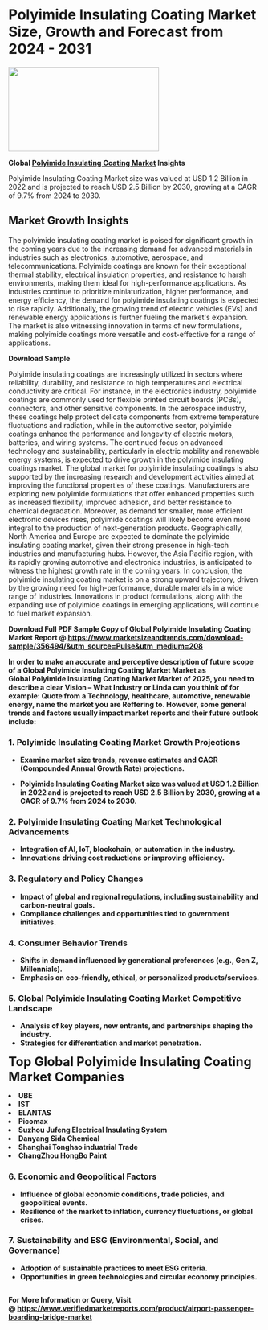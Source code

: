 <H1>Polyimide Insulating Coating Market Size, Growth and Forecast from 2024 - 2031</H1><img class="aligncenter size-medium wp-image-584254" src="https://thirdeyenews.in/wp-content/uploads/2024/09/Global-Market-Research-300x168.jpeg" alt="" width="300" height="168" /><p><strong>Global&nbsp;<a href="https://www.marketsizeandtrends.com/download-sample/356494/&amp;utm_source=Pulse&amp;utm_medium=208">Polyimide Insulating Coating Market</a> Insights</strong></p><p>Polyimide Insulating Coating Market size was valued at USD 1.2 Billion in 2022 and is projected to reach USD 2.5 Billion by 2030, growing at a CAGR of 9.7% from 2024 to 2030.</p><p><h2>Market Growth Insights</h2> <p>The polyimide insulating coating market is poised for significant growth in the coming years due to the increasing demand for advanced materials in industries such as electronics, automotive, aerospace, and telecommunications. Polyimide coatings are known for their exceptional thermal stability, electrical insulation properties, and resistance to harsh environments, making them ideal for high-performance applications. As industries continue to prioritize miniaturization, higher performance, and energy efficiency, the demand for polyimide insulating coatings is expected to rise rapidly. Additionally, the growing trend of electric vehicles (EVs) and renewable energy applications is further fueling the market's expansion. The market is also witnessing innovation in terms of new formulations, making polyimide coatings more versatile and cost-effective for a range of applications.</p> <p><strong>Download Sample</strong></p> <p>Polyimide insulating coatings are increasingly utilized in sectors where reliability, durability, and resistance to high temperatures and electrical conductivity are critical. For instance, in the electronics industry, polyimide coatings are commonly used for flexible printed circuit boards (PCBs), connectors, and other sensitive components. In the aerospace industry, these coatings help protect delicate components from extreme temperature fluctuations and radiation, while in the automotive sector, polyimide coatings enhance the performance and longevity of electric motors, batteries, and wiring systems. The continued focus on advanced technology and sustainability, particularly in electric mobility and renewable energy systems, is expected to drive growth in the polyimide insulating coatings market. The global market for polyimide insulating coatings is also supported by the increasing research and development activities aimed at improving the functional properties of these coatings. Manufacturers are exploring new polyimide formulations that offer enhanced properties such as increased flexibility, improved adhesion, and better resistance to chemical degradation. Moreover, as demand for smaller, more efficient electronic devices rises, polyimide coatings will likely become even more integral to the production of next-generation products. Geographically, North America and Europe are expected to dominate the polyimide insulating coating market, given their strong presence in high-tech industries and manufacturing hubs. However, the Asia Pacific region, with its rapidly growing automotive and electronics industries, is anticipated to witness the highest growth rate in the coming years. In conclusion, the polyimide insulating coating market is on a strong upward trajectory, driven by the growing need for high-performance, durable materials in a wide range of industries. Innovations in product formulations, along with the expanding use of polyimide coatings in emerging applications, will continue to fuel market expansion. <p><strong></p><p><span class=""><strong>Download Full PDF Sample Copy of Global Polyimide Insulating Coating Market Report</strong> @ <a href="https://www.marketsizeandtrends.com/download-sample/356494/&amp;utm_source=Pulse&amp;utm_medium=208" target="_blank">https://www.marketsizeandtrends.com/download-sample/356494/&amp;utm_source=Pulse&amp;utm_medium=208</a></span></p><p>In order to make an accurate and perceptive description of future scope of a Global&nbsp;Polyimide Insulating Coating Market Market as Global&nbsp;Polyimide Insulating Coating Market Market of 2025, you need to describe a clear Vision &ndash; What Industry or Linda can you think of for example: Quote from a Technology, healthcare, automotive, renewable energy, name the market you are Reffering to. However, some general trends and factors usually impact market reports and their future outlook include:</p><h3>1.&nbsp;<strong>Polyimide Insulating Coating Market Growth Projections</strong></h3><ul><li>Examine market size trends, revenue estimates and CAGR (Compounded Annual Growth Rate) projections.</li><li><p>Polyimide Insulating Coating Market size was valued at USD 1.2 Billion in 2022 and is projected to reach USD 2.5 Billion by 2030, growing at a CAGR of 9.7% from 2024 to 2030.</p></li></ul><h3>2.&nbsp;<strong>Polyimide Insulating Coating Market Technological Advancements</strong></h3><ul><li>Integration of AI, IoT, blockchain, or automation in the industry.</li><li>Innovations driving cost reductions or improving efficiency.</li></ul><h3>3.&nbsp;<strong>Regulatory and Policy Changes</strong></h3><ul><li>Impact of global and regional regulations, including sustainability and carbon-neutral goals.</li><li>Compliance challenges and opportunities tied to government initiatives.</li></ul><h3>4.&nbsp;<strong>Consumer Behavior Trends</strong></h3><ul><li>Shifts in demand influenced by generational preferences (e.g., Gen Z, Millennials).</li><li>Emphasis on eco-friendly, ethical, or personalized products/services.</li></ul><h3>5.&nbsp;<strong>Global Polyimide Insulating Coating Market Competitive Landscape</strong></h3><ul><li>Analysis of key players, new entrants, and partnerships shaping the industry.</li><li>Strategies for differentiation and market penetration.</li></ul><p data-pm-slice="1 1 []"><span style="color: inherit; font-family: inherit; font-size: 25px;">Top Global Polyimide Insulating Coating Market Companies</span></p><div class="" data-test-id=""><p><li>UBE</li><li> IST</li><li> ELANTAS</li><li> Picomax</li><li> Suzhou Jufeng Electrical Insulating System</li><li> Danyang Sida Chemical</li><li> Shanghai Tonghao induatrial Trade</li><li> ChangZhou HongBo Paint</li></p></div><h3>6.&nbsp;<strong>Economic and Geopolitical Factors</strong></h3><ul><li>Influence of global economic conditions, trade policies, and geopolitical events.</li><li>Resilience of the market to inflation, currency fluctuations, or global crises.</li></ul><h3>7.&nbsp;<strong>Sustainability and ESG (Environmental, Social, and Governance)</strong></h3><ul><li>Adoption of sustainable practices to meet ESG criteria.</li><li>Opportunities in green technologies and circular economy principles.</li></ul><h2><strong style="font-size: 14px;">For More Information or Query, Visit @&nbsp;</strong><a style="background-color: #ffffff; font-size: 14px;" href="https://www.marketsizeandtrends.com/report/polyimide-insulating-coating-market/" target="_blank">https://www.verifiedmarketreports.com/product/airport-passenger-boarding-bridge-market</a></h2>
